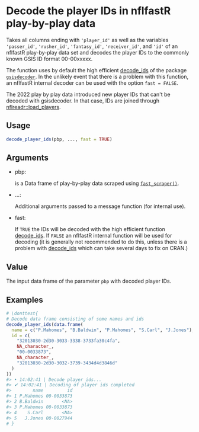 # Decode the player IDs in nflfastR play-by-play data

Takes all columns ending with `'player_id'` as well as the variables
`'passer_id'`, `'rusher_id'`, `'fantasy_id'`, `'receiver_id'`, and
`'id'` of an nflfastR play-by-play data set and decodes the player IDs
to the commonly known GSIS ID format 00-00xxxxx.

The function uses by default the high efficient
[decode_ids](https://rdrr.io/pkg/gsisdecoder/man/decode_ids.html) of the
package [`gsisdecoder`](https://cran.r-project.org/package=gsisdecoder).
In the unlikely event that there is a problem with this function, an
nflfastR internal decoder can be used with the option `fast = FALSE`.

The 2022 play by play data introduced new player IDs that can't be
decoded with gsisdecoder. In that case, IDs are joined through
[nflreadr::load_players](https://nflreadr.nflverse.com/reference/load_players.html).

## Usage

``` r
decode_player_ids(pbp, ..., fast = TRUE)
```

## Arguments

- pbp:

  is a Data frame of play-by-play data scraped using
  [`fast_scraper()`](https://nflfastr.com/reference/fast_scraper.md).

- ...:

  Additional arguments passed to a message function (for internal use).

- fast:

  If `TRUE` the IDs will be decoded with the high efficient function
  [decode_ids](https://rdrr.io/pkg/gsisdecoder/man/decode_ids.html). If
  `FALSE` an nflfastR internal function will be used for decoding (it is
  generally not recommended to do this, unless there is a problem with
  [decode_ids](https://rdrr.io/pkg/gsisdecoder/man/decode_ids.html)
  which can take several days to fix on CRAN.)

## Value

The input data frame of the parameter `pbp` with decoded player IDs.

## Examples

``` r
# \donttest{
# Decode data frame consisting of some names and ids
decode_player_ids(data.frame(
  name = c("P.Mahomes", "B.Baldwin", "P.Mahomes", "S.Carl", "J.Jones"),
  id = c(
    "32013030-2d30-3033-3338-3733fa30c4fa",
    NA_character_,
    "00-0033873",
    NA_character_,
    "32013030-2d30-3032-3739-3434d4d3846d"
  )
))
#> • 14:02:41 | Decode player ids...
#> ✔ 14:02:41 | Decoding of player ids completed
#>        name         id
#> 1 P.Mahomes 00-0033873
#> 2 B.Baldwin       <NA>
#> 3 P.Mahomes 00-0033873
#> 4    S.Carl       <NA>
#> 5   J.Jones 00-0027944
# }
```
